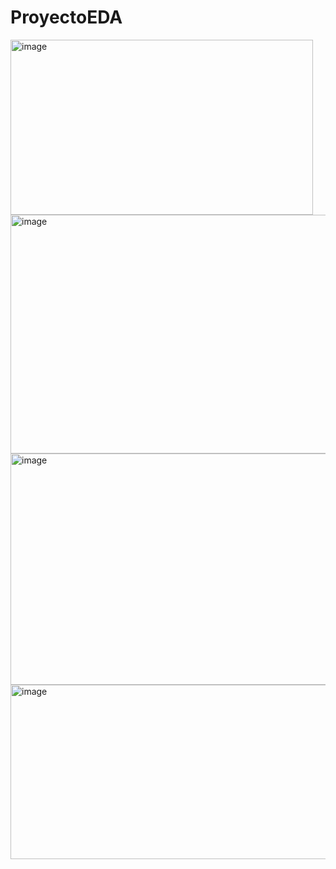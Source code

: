 # ProyectoEDA


<img width="484" height="280" alt="image" src="https://github.com/user-attachments/assets/1f51cfd8-d5a0-4e46-b61c-323b57656719" />

<img width="805" height="382" alt="image" src="https://github.com/user-attachments/assets/29638386-2ad4-4901-bb60-fdefcf26fbfb" />



<img width="697" height="370" alt="image" src="https://github.com/user-attachments/assets/9e40f820-6f25-4529-a663-eff819d44afc" />

<img width="653" height="279" alt="image" src="https://github.com/user-attachments/assets/5e960100-cf96-4e52-8a8e-40e175c06b7f" />
